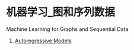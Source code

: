 # 机器学习_图和序列数据

Machine Learning for Graphs and Sequential Data

1. [Autoregressive Models](Autoregressive_Models.md)

